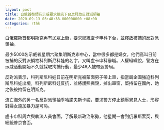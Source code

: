 ```yaml
---
layout: post
title: 白俄首都續有示威要求總統下台及釋放反對派領袖
date: 2020-09-13 03:48:38.000000000 +08:00
categories: rthk
---
```


白俄羅斯首都明斯克再有民眾上街，要求總統盧卡申科下台，並釋放被捕的反對派領袖。

最少5000名示威者星期六聚集明斯克市中心，當中很多都是婦女，他們高叫日前被捕的反對派領袖科列斯尼科娃的名字，又叫盧卡申科辭職。人權組織說，警方在示威活動開始不久就採取拘捕行動，最少46人被帶返警局。

反對派表示，科列斯尼科娃日前在明斯克被蒙面男子帶上車，指當局企圖強迫科列斯尼科娃出境，科列斯尼科娃反抗，並將護照撕毀，掉出車窗，堅持留在國內，她之後被拘留在明斯克。

流亡海外的另一名反對派領袖季哈諾夫斯卡婭，要求警方停止鎮壓異見人士，形容對婦女施加暴力是可恥。

盧卡申科周六與執法人員會面，了解最新政治形勢，他星期一會到俄羅斯索契，與總統普京會面。
